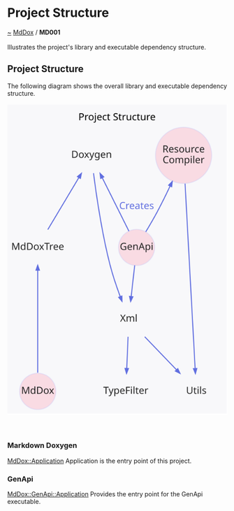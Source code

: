 <a id="project-structure"></a>
<h1>Project Structure</h1>
<a id="a02120"></a>
<a href="https://github.com/CharlesCarley/MdDox#~">~</a>
<a href="index.md#index">MdDox</a>
<span class="inline-text">/</span>
<span class="bold-text"><b>MD001</b></span>
<br/>
<br/>
<span class="inline-text">Illustrates the project&apos;s library and executable dependency structure.</span>
<a id="project-structure"></a>
<h2>Project Structure</h2>
<span class="inline-text">The following diagram shows the overall library and executable dependency structure. </span>
<br/>
<br/>
<img src="../images/dot/internal-diagram-1.dot.svg"/><br/>
<br/>
<br/>
<a id="markdown-doxygen"></a>
<h3>Markdown Doxygen</h3>
<a href="a01003.md#application">MdDox::Application</a>
<span class="inline-text"> Application is the entry point of this project.</span>
<a id="genapi"></a>
<h3>GenApi</h3>
<a href="a01859.md#application">MdDox::GenApi::Application</a>
<span class="inline-text"> Provides the entry point for the GenApi executable. </span>
</div>
</div>
</body>
</html>
